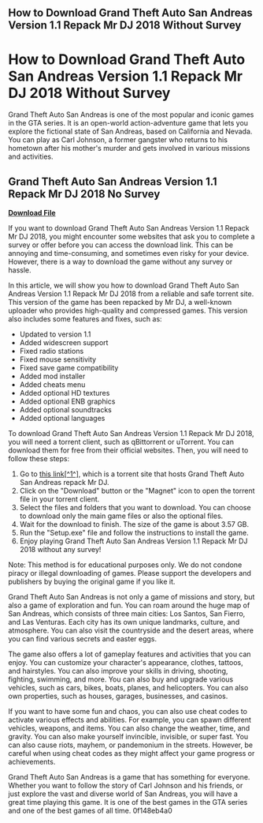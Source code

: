 ## How to Download Grand Theft Auto San Andreas Version 1.1 Repack Mr DJ 2018 Without Survey

  
# How to Download Grand Theft Auto San Andreas Version 1.1 Repack Mr DJ 2018 Without Survey
 
Grand Theft Auto San Andreas is one of the most popular and iconic games in the GTA series. It is an open-world action-adventure game that lets you explore the fictional state of San Andreas, based on California and Nevada. You can play as Carl Johnson, a former gangster who returns to his hometown after his mother's murder and gets involved in various missions and activities.
 
## Grand Theft Auto San Andreas Version 1.1 Repack Mr DJ 2018 No Survey


[**Download File**](https://www.google.com/url?q=https%3A%2F%2Furlca.com%2F2tKE16&sa=D&sntz=1&usg=AOvVaw3aTWLaIZrcW3uD2Jkt6lOb)

 
If you want to download Grand Theft Auto San Andreas Version 1.1 Repack Mr DJ 2018, you might encounter some websites that ask you to complete a survey or offer before you can access the download link. This can be annoying and time-consuming, and sometimes even risky for your device. However, there is a way to download the game without any survey or hassle.
 
In this article, we will show you how to download Grand Theft Auto San Andreas Version 1.1 Repack Mr DJ 2018 from a reliable and safe torrent site. This version of the game has been repacked by Mr DJ, a well-known uploader who provides high-quality and compressed games. This version also includes some features and fixes, such as:
 
- Updated to version 1.1
- Added widescreen support
- Fixed radio stations
- Fixed mouse sensitivity
- Fixed save game compatibility
- Added mod installer
- Added cheats menu
- Added optional HD textures
- Added optional ENB graphics
- Added optional soundtracks
- Added optional languages

To download Grand Theft Auto San Andreas Version 1.1 Repack Mr DJ 2018, you will need a torrent client, such as qBittorrent or uTorrent. You can download them for free from their official websites. Then, you will need to follow these steps:

1. Go to [this link\[^1^\]](https://solidtorrents.to/torrents/grand-theft-auto-san-andreas-repack-mr-dj-e1b1b/5bd57312c228a4599e16b181/), which is a torrent site that hosts Grand Theft Auto San Andreas repack Mr DJ.
2. Click on the "Download" button or the "Magnet" icon to open the torrent file in your torrent client.
3. Select the files and folders that you want to download. You can choose to download only the main game files or also the optional files.
4. Wait for the download to finish. The size of the game is about 3.57 GB.
5. Run the "Setup.exe" file and follow the instructions to install the game.
6. Enjoy playing Grand Theft Auto San Andreas Version 1.1 Repack Mr DJ 2018 without any survey!

Note: This method is for educational purposes only. We do not condone piracy or illegal downloading of games. Please support the developers and publishers by buying the original game if you like it.
  
Grand Theft Auto San Andreas is not only a game of missions and story, but also a game of exploration and fun. You can roam around the huge map of San Andreas, which consists of three main cities: Los Santos, San Fierro, and Las Venturas. Each city has its own unique landmarks, culture, and atmosphere. You can also visit the countryside and the desert areas, where you can find various secrets and easter eggs.
 
The game also offers a lot of gameplay features and activities that you can enjoy. You can customize your character's appearance, clothes, tattoos, and hairstyles. You can also improve your skills in driving, shooting, fighting, swimming, and more. You can also buy and upgrade various vehicles, such as cars, bikes, boats, planes, and helicopters. You can also own properties, such as houses, garages, businesses, and casinos.
 
If you want to have some fun and chaos, you can also use cheat codes to activate various effects and abilities. For example, you can spawn different vehicles, weapons, and items. You can also change the weather, time, and gravity. You can also make yourself invincible, invisible, or super fast. You can also cause riots, mayhem, or pandemonium in the streets. However, be careful when using cheat codes as they might affect your game progress or achievements.
 
Grand Theft Auto San Andreas is a game that has something for everyone. Whether you want to follow the story of Carl Johnson and his friends, or just explore the vast and diverse world of San Andreas, you will have a great time playing this game. It is one of the best games in the GTA series and one of the best games of all time.
 0f148eb4a0
